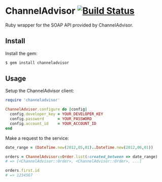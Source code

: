 ChannelAdvisor [![Build Status](https://secure.travis-ci.org/dnunez24/channeladvisor.png)](http://travis-ci.org/dnunez24/channeladvisor)
==============

Ruby wrapper for the SOAP API provided by ChannelAdvisor.

Install
-------

Install the gem:

```bash
$ gem install channeladvisor
```

Usage
-----

Setup the ChannelAdvisor client:

```ruby
require 'channeladvisor'

ChannelAdvisor.configure do |config|
  config.developer_key = YOUR_DEVELOPER_KEY
  config.password      = YOUR_PASSWORD
  config.account_id    = YOUR_ACCOUNT_ID
end
```

Make a request to the service:

```ruby
date_range = (DateTime.new(2012,05,01)..DateTime.new(2012,06,01))

orders = ChannelAdvisor::Order.list(:created_between => date_range)
# => [<ChannelAdvisor::Order>, <ChannelAdvisor::Order>, ...]

orders.first.id
# => 1234567
```